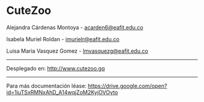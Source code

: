 # CuteZoo

Alejandra Cárdenas Montoya - acarden6@eafit.edu.co

Isabela Muriel Roldan - imurielr@eafit.edu.co

Luisa Maria Vasquez Gomez - lmvasquezg@eafit.edu.co

-------

Desplegado en: http://www.cutezoo.gq

-------
Para más documentación léase: 
https://drive.google.com/open?id=1iuTSxRMNxAhD_A14wqjZoM2KyjOVOyto
